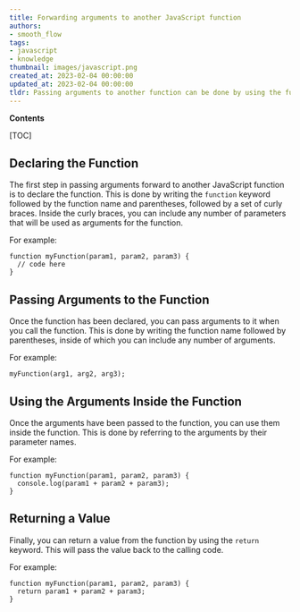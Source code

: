 ```yaml
---
title: Forwarding arguments to another JavaScript function
authors:
- smooth_flow
tags:
- javascript
- knowledge
thumbnail: images/javascript.png
created_at: 2023-02-04 00:00:00
updated_at: 2023-02-04 00:00:00
tldr: Passing arguments to another function can be done by using the function`s parameters.
---
```


**Contents**

[TOC]

## Declaring the Function

The first step in passing arguments forward to another JavaScript function is to declare the function. This is done by writing the `function` keyword followed by the function name and parentheses, followed by a set of curly braces. Inside the curly braces, you can include any number of parameters that will be used as arguments for the function.

For example:

```
function myFunction(param1, param2, param3) {
  // code here
}
```

## Passing Arguments to the Function

Once the function has been declared, you can pass arguments to it when you call the function. This is done by writing the function name followed by parentheses, inside of which you can include any number of arguments.

For example:

```
myFunction(arg1, arg2, arg3);
```

## Using the Arguments Inside the Function

Once the arguments have been passed to the function, you can use them inside the function. This is done by referring to the arguments by their parameter names.

For example:

```
function myFunction(param1, param2, param3) {
  console.log(param1 + param2 + param3);
}
```

## Returning a Value

Finally, you can return a value from the function by using the `return` keyword. This will pass the value back to the calling code.

For example:

```
function myFunction(param1, param2, param3) {
  return param1 + param2 + param3;
}
```
